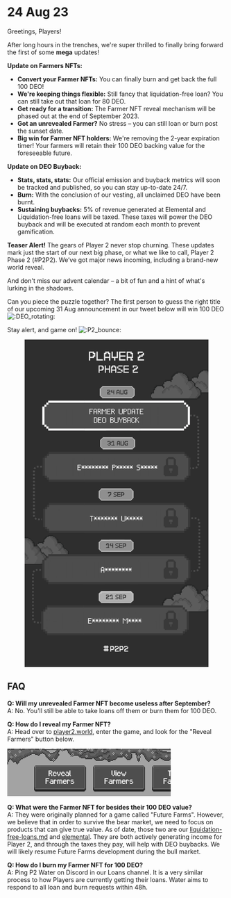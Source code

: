 # 24 Aug 23

Greetings, Players!

After long hours in the trenches, we're super thrilled to finally bring forward the first of some **mega** updates!

**Update on Farmers NFTs:**&#x20;

* **Convert your Farmer NFTs:** You can finally burn and get back the full 100 DEO!
* **We're keeping things flexible:** Still fancy that liquidation-free loan? You can still take out that loan for 80 DEO.
* **Get ready for a transition:** The Farmer NFT reveal mechanism will be phased out at the end of September 2023.
* **Got an unrevealed Farmer?** No stress – you can still loan or burn post the sunset date.
* **Big win for Farmer NFT holders:** We're removing the 2-year expiration timer! Your farmers will retain their 100 DEO backing value for the foreseeable future.

**Update on DEO Buyback:**

* **Stats, stats, stats:** Our official emission and buyback metrics will soon be tracked and published, so you can stay up-to-date 24/7.
* **Burn:** With the conclusion of our vesting, all unclaimed DEO have been burnt.
* **Sustaining buybacks:** 5% of revenue generated at Elemental and Liquidation-free loans will be taxed. These taxes will power the DEO buyback and will be executed at random each month to prevent gamification.

**Teaser Alert!** The gears of Player 2 never stop churning. These updates mark just the start of our next big phase, or what we like to call, Player 2 Phase 2 (#P2P2). We’ve got major news incoming, including a brand-new world reveal.

And don't miss our advent calendar – a bit of fun and a hint of what's lurking in the shadows.

Can you piece the puzzle together? The first person to guess the right title of our upcoming 31 Aug announcement in our tweet below will win 100 DEO ![:DEO\_rotating:](https://cdn.discordapp.com/emojis/1065662820072558735.gif?size=44\&quality=lossless)

Stay alert, and game on! ![:P2\_bounce:](https://cdn.discordapp.com/emojis/922304279073665144.gif?size=44\&quality=lossless)

<figure><img src="../.gitbook/assets/PLAYER_2_PHASE_2_1.png" alt=""><figcaption></figcaption></figure>

## FAQ

**Q: Will my unrevealed Farmer NFT become useless after September?**\
A: No. You'll still be able to take loans off them or burn them for 100 DEO.

**Q: How do I reveal my Farmer NFT?**\
A: Head over to [player2.world](https://player2.world), enter the game, and look for the "Reveal Farmers" button below.

![](<../.gitbook/assets/image (1).png>)

**Q: What were the Farmer NFT for besides their 100 DEO value?**\
A: They were originally planned for a game called "Future Farms". However, we believe that in order to survive the bear market, we need to focus on products that can give true value. As of date, those two are our [liquidation-free-loans.md](../businesses/liquidation-free-loans.md "mention") and [elemental](../businesses/elemental/ "mention"). They are both actively generating income for Player 2, and through the taxes they pay, will help with DEO buybacks. We will likely resume Future Farms development during the bull market.

**Q: How do I burn my Farmer NFT for 100 DEO?**\
A: Ping P2 Water on Discord in our Loans channel. It is a very similar process to how Players are currently getting their loans. Water aims to respond to all loan and burn requests within 48h.
